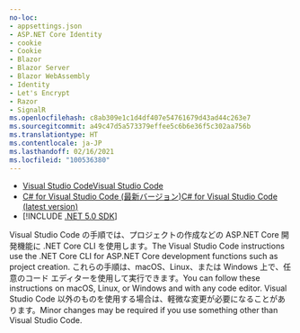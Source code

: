 ```yaml
---
no-loc:
- appsettings.json
- ASP.NET Core Identity
- cookie
- Cookie
- Blazor
- Blazor Server
- Blazor WebAssembly
- Identity
- Let's Encrypt
- Razor
- SignalR
ms.openlocfilehash: c8ab309e1c1d4df407e54761679d43ad44c263e7
ms.sourcegitcommit: a49c47d5a573379effee5c6b6e36f5c302aa756b
ms.translationtype: HT
ms.contentlocale: ja-JP
ms.lasthandoff: 02/16/2021
ms.locfileid: "100536380"
---
```

* [<span data-ttu-id="dd2d2-101">Visual Studio Code</span><span class="sxs-lookup"><span data-stu-id="dd2d2-101">Visual Studio Code</span></span>](https://code.visualstudio.com/download)
* [<span data-ttu-id="dd2d2-102">C# for Visual Studio Code (最新バージョン)</span><span class="sxs-lookup"><span data-stu-id="dd2d2-102">C# for Visual Studio Code (latest version)</span></span>](https://marketplace.visualstudio.com/items?itemName=ms-dotnettools.csharp)
* [!INCLUDE [.NET 5.0 SDK](~/includes/5.0-SDK.md)]

<span data-ttu-id="dd2d2-103">Visual Studio Code の手順では、プロジェクトの作成などの ASP.NET Core 開発機能に .NET Core CLI を使用します。</span><span class="sxs-lookup"><span data-stu-id="dd2d2-103">The Visual Studio Code instructions use the .NET Core CLI for ASP.NET Core development functions such as project creation.</span></span> <span data-ttu-id="dd2d2-104">これらの手順は、macOS、Linux、または Windows 上で、任意のコード エディターを使用して実行できます。</span><span class="sxs-lookup"><span data-stu-id="dd2d2-104">You can follow these instructions on macOS, Linux, or Windows and with any code editor.</span></span> <span data-ttu-id="dd2d2-105">Visual Studio Code 以外のものを使用する場合は、軽微な変更が必要になることがあります。</span><span class="sxs-lookup"><span data-stu-id="dd2d2-105">Minor changes may be required if you use something other than Visual Studio Code.</span></span>
